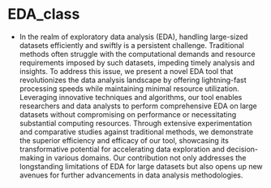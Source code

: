 # EDA_class

- In the realm of exploratory data analysis (EDA), handling large-sized datasets efficiently and swiftly is a persistent challenge. Traditional methods often struggle with the computational demands and resource requirements imposed by such datasets, impeding timely analysis and insights. To address this issue, we present a novel EDA tool that revolutionizes the data analysis landscape by offering lightning-fast processing speeds while maintaining minimal resource utilization. Leveraging innovative techniques and algorithms, our tool enables researchers and data analysts to perform comprehensive EDA on large datasets without compromising on performance or necessitating substantial computing resources. Through extensive experimentation and comparative studies against traditional methods, we demonstrate the superior efficiency and efficacy of our tool, showcasing its transformative potential for accelerating data exploration and decision-making in various domains. Our contribution not only addresses the longstanding limitations of EDA for large datasets but also opens up new avenues for further advancements in data analysis methodologies.


